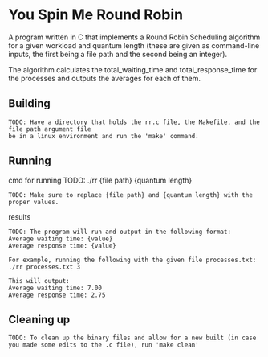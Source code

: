 # You Spin Me Round Robin
A program written in C that implements a Round Robin Scheduling algorithm for a given workload and 
quantum length (these are given as command-line inputs, the first being a file path and the second 
being an integer).

The algorithm calculates the total_waiting_time and total_response_time for the processes and outputs
the averages for each of them.

## Building

```shell
TODO: Have a directory that holds the rr.c file, the Makefile, and the file path argument file
be in a linux environment and run the 'make' command.
```

## Running

cmd for running TODO: ./rr {file path} {quantum length}
```shell
TODO: Make sure to replace {file path} and {quantum length} with the proper values.
```

results
```shell
TODO: The program will run and output in the following format:
Average waiting time: {value}
Average response time: {value}

For example, running the following with the given file processes.txt:
./rr processes.txt 3

This will output:
Average waiting time: 7.00
Average response time: 2.75

```

## Cleaning up

```shell
TODO: To clean up the binary files and allow for a new built (in case you made some edits to the .c file), run 'make clean'
```
